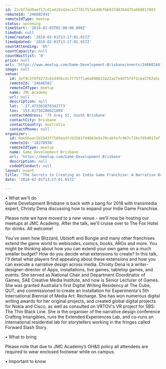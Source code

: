 ```yaml
---
id: 21c6f7dd9aef17cd1a419142eca17781f57a1d0bfbb937d8364475a66081f083
remoteId: '246602441'
remoteIdType: meetup
status: upcoming
timeStart: '2018-02-03T02:00:00.000Z'
timeEnd: null
timeCreated: '2018-02-01T13:27:01.657Z'
timeUpdated: '2018-02-01T13:27:01.657Z'
countAttending: '65'
countCapacity: null
countWaitlist: '0'
price: null
url: 'https://www.meetup.com/Game-Development-Brisbane/events/246602441/'
image: null
venue:
  id: 3ef9c3f0f6272c62d456c4c7775ff1a6a808b33a22a2fe4d75f4f2cea3762a5c
  remoteId: '24646582'
  remoteIdType: meetup
  name: JMC Academy
  url: null
  description: null
  lat: '-27.473363876342773'
  lon: '153.01756286621094'
  contactAddress: '75 Grey St, South Brisbane'
  contactCity: Brisbane
  contactCountry: Australia
  contactPhone: null
organizer:
  id: 0ae56aac5b2b43f7569aa3fcb3561fd4663e5a70cabfe7c967c726e705d017af
  remoteId: '18270938'
  remoteIdType: meetup
  name: Game Development Brisbane
  url: 'https://meetup.com/Game-Development-Brisbane'
  description: null
  codeOfConduct: null
layout: event
title: 'The Secrets to Creating an Indie Game Franchise: A Narrative Design Approach'
date: '2018-02-01T13:27:01.657Z'

---
```

<p>• What we'll do<br/>Game Development Brisbane is back with a bang for 2018 with transmedia expert, Christy Dena discussing how to expand your Indie Game Franchise.</p> <p>Please note we have moved to a new venue - we'll now be hosting our meetups at JMC Academy. After the talk, we'll cruise over to The Fox Hotel for drinks. All welcome!</p> <p>You've seen how Blizzard, Ubisoft and Bungie and many other franchises extend the game world to webisodes, comics, books, ARGs and more. You might be thinking about how you can extend your own game on a much smaller budget? How do you decide what extensions to create? In this talk, I'll detail what players find appealing about these extensions and how you can execute a narrative design across media. Christy Dena is a writer-designer-director of Apps, installations, live games, tabletop games, and events. She served as National Chair and Department Coordinator of Games, SAE Creative Media Institute, and now is Senior Lecturer of Games. She was granted Australia's first Digital Writing Residency at The Cube, QUT; and commissioned to create an installation for Experimenta's 5th International Biennial of Media Art: Recharge. She has won numerous digital writing awards for her original projects, and created global digital projects for Nokia and Cisco, as well as consulted on VRTOV's VR project for SBS: The Thin Black Line. She is the organiser of the narrative design conference Crafting Intangibles, runs the Extended Experiences Lab, and co-runs an international residential lab for storytellers working in the fringes called Forward Slash Story.</p> <p>• What to bring</p> <p>Please note that due to JMC Academy’s OH&amp;S policy all attendees are required to wear enclosed footwear while on campus.</p> <p>• Important to know</p>
